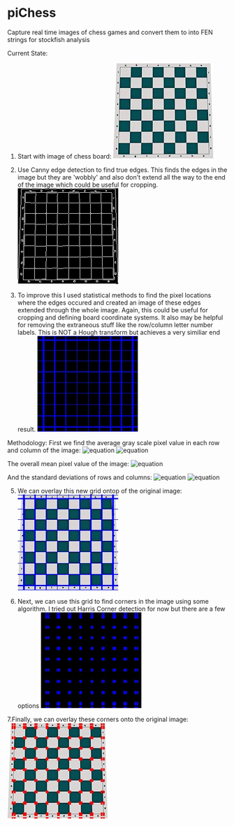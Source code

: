 # piChess
Capture real time images of chess games and convert them to into FEN strings for stockfish analysis

Current State:

1. Start with image of chess board:
![alt text](https://github.com/mlitton10/piChess/blob/main/test_images/blank_board_2.jpeg?raw=true)

2. Use Canny edge detection to find true edges. This finds the edges in the image but they are 'wobbly' and also don't extend all the way to the end of the image which could be useful for cropping. 
![alt text](https://github.com/mlitton10/piChess/blob/main/test_images/canny_edges_only.jpeg?raw=true)

3. To improve this I used statistical methods to find the pixel locations where the edges occured and created an image of these edges extended through the whole image. Again, this could be useful for cropping and defining board coordinate systems. It also may be helpful for removing the extraneous stuff like the row/column letter number labels. This is NOT a Hough transform but achieves a very similiar end result.
![alt text](https://github.com/mlitton10/piChess/blob/main/test_images/clean_edges_only.jpeg?raw=true)

Methodology:
First we find the average gray scale pixel value in each row and column of the image:
![equation](https://latex.codecogs.com/svg.image?\bg{white}\left<&space;Pixel_{row,i}\right>\frac{1}{N_{col}}\sum_{j=1}^{N_{col}}Pixel(i,j)&space;)
![equation](https://latex.codecogs.com/svg.image?\bg{white}\left<&space;Pixel_{column,j}\right>\frac{1}{N_{row}}\sum_{i=1}^{N_{row}}Pixel(i,j)&space;)

The overall mean pixel value of the image:
![equation](https://latex.codecogs.com/svg.image?\bg{white}\left<&space;Pixel\right>=\frac{1}{N_{row}N_{col}}\sum_{i=1}^{N_{row}}\sum_{j=1}^{N_{col}}Pixel(i,j)&space;)

And the standard deviations of rows and columns:
![equation](https://latex.codecogs.com/svg.image?\bg{white}\sigma_{row,i}&space;=&space;\sqrt{\frac{1}{N_{col}}\sum_{j=1}^{N_{col}}Pixel(i,j)-\left<Pixel_{row,i}\right>}&space;)
![equation](https://latex.codecogs.com/svg.image?\bg{white}\sigma_{column,j}&space;=&space;\sqrt{\frac{1}{N_{row}}\sum_{i=1}^{N_{row}}Pixel(i,j)-\left<Pixel_{column,j}\right>}&space;)


5. We can overlay this new grid ontop of the original image:
![alt text](https://github.com/mlitton10/piChess/blob/main/test_images/board_with_clean_edges.jpeg?raw=true)

6. Next, we can use this grid to find corners in the image using some algorithm. I tried out Harris Corner detection for now but there are a few options
![alt text](https://github.com/mlitton10/piChess/blob/main/test_images/corners_only_image.jpeg?raw=true)

7.Finally, we can overlay these corners onto the original image:
![alt text](https://github.com/mlitton10/piChess/blob/main/test_images/board_with_corners.jpeg?raw=true)
